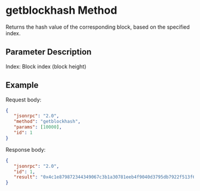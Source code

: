 # getblockhash Method

Returns the hash value of the corresponding block, based on the specified index.

## Parameter Description

Index: Block index (block height)

## Example

Request body:

```json
{
   "jsonrpc": "2.0",
   "method": "getblockhash",
   "params": [10000],
   "id": 1
}
```

Response body:

```json
{
   "jsonrpc": "2.0",
   "id": 1,
   "result": "0x4c1e879872344349067c3b1a30781eeb4f9040d3795db7922f513f6f9660b9b2"
}
```
